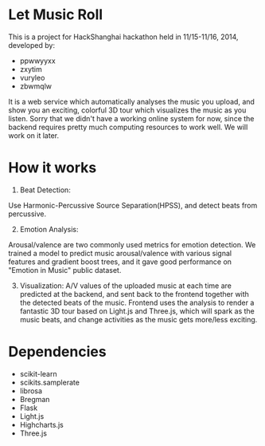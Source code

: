 # Let Music Roll
This is a project for HackShanghai hackathon held in 11/15-11/16, 2014, developed by:
+ ppwwyyxx
+ zxytim
+ vuryleo
+ zbwmqlw

It is a web service which automatically analyses the music you upload,
and show you an exciting, colorful 3D tour which visualizes the music as you listen.
Sorry that we didn't have a working online system for now, since the backend
requires pretty much computing resources to work well. We will work on it later.

# How it works

1. Beat Detection:

Use Harmonic-Percussive Source Separation(HPSS), and detect beats from percussive.

2. Emotion Analysis:

Arousal/valence are two commonly used metrics for emotion detection.
We trained a model to predict music arousal/valence with various signal features and
gradient boost trees, and it gave good performance on "Emotion in Music" public dataset.

3. Visualization:
A/V values of the uploaded music at each time are predicted at the
backend, and sent back to the frontend together with the detected beats of the music.
Frontend uses the analysis to render a fantastic 3D tour based on Light.js and Three.js, which will spark as the
music beats, and change activities as the music gets more/less exciting.

# Dependencies
+ scikit-learn
+ scikits.samplerate
+ librosa
+ Bregman
+ Flask
+ Light.js
+ Highcharts.js
+ Three.js
